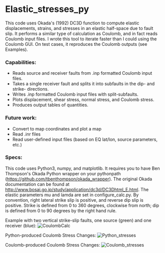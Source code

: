 # Elastic_stresses_py

This code uses Okada's (1992) DC3D function to compute elastic displacements, strains, and stresses in an elastic half-space due to fault slip. It performs a similar type of calculation as Coulomb, and in fact reads Coulomb input files. I wrote this tool to iterate faster than I could using the Coulomb GUI. On test cases, it reproduces the Coulomb outputs (see Examples). 

### Capabilities: ###
* Reads source and receiver faults from .inp formatted Coulomb input files.
* Takes a single receiver fault and splits it into subfaults in the dip- and strike- directions.
* Writes .inp formatted Coulomb input files with split-subfaults.
* Plots displacement, shear stress, normal stress, and Coulomb stress.
* Produces output tables of quantities.

### Future work: ###
* Convert to map coordinates and plot a map
* Read .inr files
* Read user-defined input files (based on EQ lat/lon, source parameters, etc.)

### Specs: ###
This code uses Python3, numpy, and matplotlib. It requires you to have Ben Thompson's Okada Python wrapper on your pythonpath (https://github.com/tbenthompson/okada_wrapper). The original Okada documentation can be found at http://www.bosai.go.jp/study/application/dc3d/DC3Dhtml_E.html. The elastic parameters mu and lamda are set in configure_calc.py. By convention, right lateral strike slip is positive, and reverse dip slip is positive. Strike is defined from 0 to 360 degrees, clockwise from north; dip is defined from 0 to 90 degrees by the right hand rule.

Example with two vertical strike-slip faults, one source (green) and one receiver (blue):
![CoulombCalc](https://github.com/kmaterna/Elastic_stresses_py/blob/master/Example/Python_Displacement_model.png)

Python-produced Coulomb Stress Changes:
![Python_stresses](https://github.com/kmaterna/Elastic_stresses_py/blob/master/Example/Python_test_case.png)

Coulomb-produced Coulomb Stress Changes:
![Coulomb_stresses](https://github.com/kmaterna/Elastic_stresses_py/blob/master/Example/Coulomb_test_case.png)

